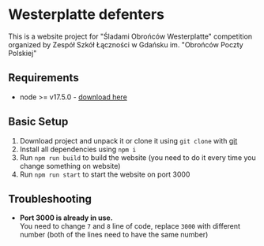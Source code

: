 # Westerplatte defenters
This is a website project for "Śladami Obrońców Westerplatte" competition organized by Zespół Szkół Łączności w Gdańsku im. "Obrońców Poczty Polskiej"

## Requirements
- node >= v17.5.0 - [download here](https://nodejs.org/en/)

## Basic Setup

1. Download project and unpack it or clone it using `git clone` with [git](https://git-scm.com/)
2. Install all dependencies using `npm i`
3. Run `npm run build` to build the website (you need to do it every time you change something on website)
4. Run `npm run start` to start the website on port 3000

## Troubleshooting

- <b>Port 3000 is already in use.</b> <br>
You need to change `7` and `8` line of code, replace `3000` with different number (both of the lines need to have the same number)
